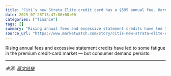 ```yaml
---
title: "Citi’s new Strata Elite credit card has a $595 annual fee. Here’s how its perks stack up against the competition."
date: 2025-07-28T13:47:00+08:00
categories: ["finance"]
tags: []
summary: "Rising annual fees and excessive statement credits have led to some fatigue in the premium credit-card market — but consumer demand persists."
source_url: "https://www.marketwatch.com/story/citis-new-strata-elite-credit-card-has-a-595-annual-fee-heres-how-its-perks-stack-up-against-the-competition-4298975a?mod=mw_rss_topstories"
---
```


Rising annual fees and excessive statement credits have led to some fatigue in the premium credit-card market — but consumer demand persists.

---

*来源: [原文链接](https://www.marketwatch.com/story/citis-new-strata-elite-credit-card-has-a-595-annual-fee-heres-how-its-perks-stack-up-against-the-competition-4298975a?mod=mw_rss_topstories)*
